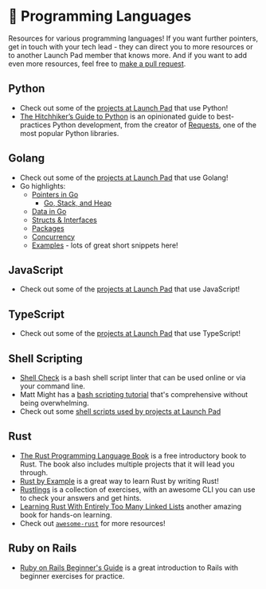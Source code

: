 # 💬 Programming Languages

Resources for various programming languages! If you want further pointers, get
in touch with your tech lead - they can direct you to more resources or to
another Launch Pad member that knows more. And if you want to add even more
resources, feel free to [make a pull request](../CONTRIBUTING.md).

## Python

* Check out some of the
  [projects at Launch Pad](https://github.com/ubclaunchpad?language=python)
  that use Python!
* [The Hitchhiker’s Guide to Python](https://docs.python-guide.org) is an
  opinionated guide to best-practices Python development, from the creator of
  [Requests](http://docs.python-requests.org/en/latest/), one of the most
  popular Python libraries.

## Golang

* Check out some of the
  [projects at Launch Pad](https://github.com/ubclaunchpad?language=go)
  that use Golang!
* Go highlights:
  * [Pointers in Go](https://www.golang-book.com/books/intro/8)
    * [Go, Stack, and Heap](https://stackoverflow.com/questions/10866195/stack-vs-heap-allocation-of-structs-in-go-and-how-they-relate-to-garbage-collec)
  * [Data in Go](https://golang.org/doc/effective_go.html?#data)
  * [Structs & Interfaces](https://www.golang-book.com/books/intro/9)
  * [Packages](https://www.golang-book.com/books/intro/11)
  * [Concurrency](https://golang.org/doc/effective_go.html?#concurrency)
  * [Examples](https://gobyexample.com/) - lots of great short snippets here!

## JavaScript

* Check out some of the [projects at Launch Pad](https://github.com/ubclaunchpad?language=javascript) that use JavaScript!

## TypeScript

* Check out some of the [projects at Launch Pad](https://github.com/search?q=topic%3Atypescript+org%3Aubclaunchpad&type=Repositories) that use TypeScript!

## Shell Scripting

* [Shell Check](https://www.shellcheck.net) is a bash shell script linter
  that can be used online or via your command line.
* Matt Might has a
  [bash scripting tutorial](http://matt.might.net/articles/bash-by-example/)
  that's comprehensive without being overwhelming.
* Check out some [shell scripts used by projects at Launch Pad](https://sourcegraph.com/search?q=repo:ubclaunchpad/*+lang:shell&patternType=literal)

## Rust

* [The Rust Programming Language Book](https://doc.rust-lang.org/book/) is a free introductory book to Rust. The book also includes multiple projects that it will lead you through.
* [Rust by Example](https://doc.rust-lang.org/rust-by-example/index.html) is a great way to learn Rust by writing Rust!
* [Rustlings](https://github.com/rust-lang/rustlings) is a collection of exercises, with an awesome CLI you can use to check your answers and get hints.
* [Learning Rust With Entirely Too Many Linked Lists](https://rust-unofficial.github.io/too-many-lists/index.html) another amazing book for hands-on learning.
* Check out [`awesome-rust`](https://github.com/rust-unofficial/awesome-rust#resources) for more resources!

## Ruby on Rails

* [Ruby on Rails Beginner's Guide](https://revelry.co/rails-beginners-guide/) is a great introduction to Rails with beginner exercises for practice.
